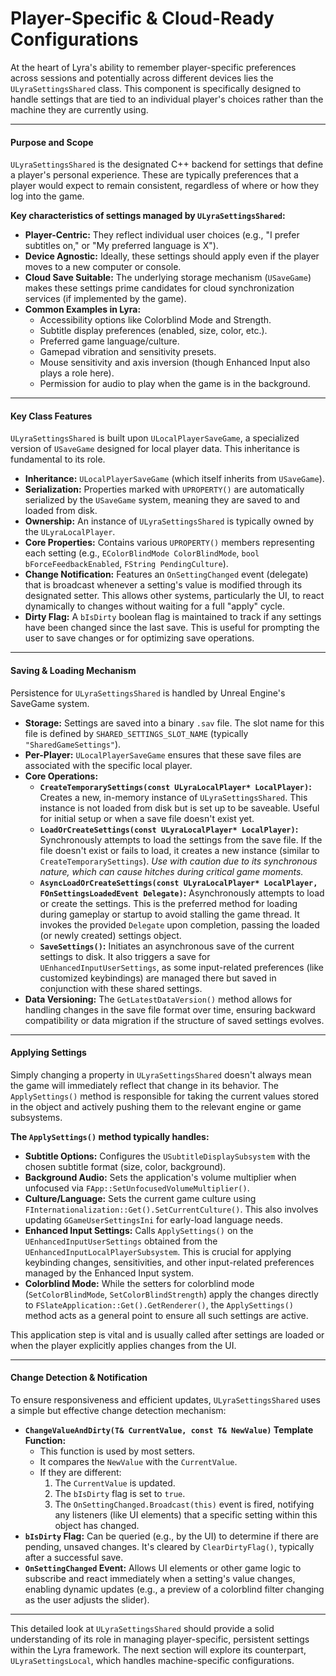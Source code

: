 # Player-Specific & Cloud-Ready Configurations

At the heart of Lyra's ability to remember player-specific preferences across sessions and potentially across different devices lies the `ULyraSettingsShared` class. This component is specifically designed to handle settings that are tied to an individual player's choices rather than the machine they are currently using.

***

#### **Purpose and Scope**

`ULyraSettingsShared` is the designated C++ backend for settings that define a player's personal experience. These are typically preferences that a player would expect to remain consistent, regardless of where or how they log into the game.

**Key characteristics of settings managed by `ULyraSettingsShared`:**

* **Player-Centric:** They reflect individual user choices (e.g., "I prefer subtitles on," or "My preferred language is X").
* **Device Agnostic:** Ideally, these settings should apply even if the player moves to a new computer or console.
* **Cloud Save Suitable:** The underlying storage mechanism (`USaveGame`) makes these settings prime candidates for cloud synchronization services (if implemented by the game).
* **Common Examples in Lyra:**
  * Accessibility options like Colorblind Mode and Strength.
  * Subtitle display preferences (enabled, size, color, etc.).
  * Preferred game language/culture.
  * Gamepad vibration and sensitivity presets.
  * Mouse sensitivity and axis inversion (though Enhanced Input also plays a role here).
  * Permission for audio to play when the game is in the background.

***

#### **Key Class Features**

`ULyraSettingsShared` is built upon `ULocalPlayerSaveGame`, a specialized version of `USaveGame` designed for local player data. This inheritance is fundamental to its role.

* **Inheritance:** `ULocalPlayerSaveGame` (which itself inherits from `USaveGame`).
* **Serialization:** Properties marked with `UPROPERTY()` are automatically serialized by the `USaveGame` system, meaning they are saved to and loaded from disk.
* **Ownership:** An instance of `ULyraSettingsShared` is typically owned by the `ULyraLocalPlayer`.
* **Core Properties:** Contains various `UPROPERTY()` members representing each setting (e.g., `EColorBlindMode ColorBlindMode`, `bool bForceFeedbackEnabled`, `FString PendingCulture`).
* **Change Notification:** Features an `OnSettingChanged` event (delegate) that is broadcast whenever a setting's value is modified through its designated setter. This allows other systems, particularly the UI, to react dynamically to changes without waiting for a full "apply" cycle.
* **Dirty Flag:** A `bIsDirty` boolean flag is maintained to track if any settings have been changed since the last save. This is useful for prompting the user to save changes or for optimizing save operations.

***

#### **Saving & Loading Mechanism**

Persistence for `ULyraSettingsShared` is handled by Unreal Engine's SaveGame system.

* **Storage:** Settings are saved into a binary `.sav` file. The slot name for this file is defined by `SHARED_SETTINGS_SLOT_NAME` (typically `"SharedGameSettings"`).
* **Per-Player:** `ULocalPlayerSaveGame` ensures that these save files are associated with the specific local player.
* **Core Operations:**
  * **`CreateTemporarySettings(const ULyraLocalPlayer* LocalPlayer)`:** Creates a new, in-memory instance of `ULyraSettingsShared`. This instance is not loaded from disk but is set up to be saveable. Useful for initial setup or when a save file doesn't exist yet.
  * **`LoadOrCreateSettings(const ULyraLocalPlayer* LocalPlayer)`:** Synchronously attempts to load the settings from the save file. If the file doesn't exist or fails to load, it creates a new instance (similar to `CreateTemporarySettings`). _Use with caution due to its synchronous nature, which can cause hitches during critical game moments._
  * **`AsyncLoadOrCreateSettings(const ULyraLocalPlayer* LocalPlayer, FOnSettingsLoadedEvent Delegate)`:** Asynchronously attempts to load or create the settings. This is the preferred method for loading during gameplay or startup to avoid stalling the game thread. It invokes the provided `Delegate` upon completion, passing the loaded (or newly created) settings object.
  * **`SaveSettings()`:** Initiates an asynchronous save of the current settings to disk. It also triggers a save for `UEnhancedInputUserSettings`, as some input-related preferences (like customized keybindings) are managed there but saved in conjunction with these shared settings.
* **Data Versioning:** The `GetLatestDataVersion()` method allows for handling changes in the save file format over time, ensuring backward compatibility or data migration if the structure of saved settings evolves.

***

#### **Applying Settings**

Simply changing a property in `ULyraSettingsShared` doesn't always mean the game will immediately reflect that change in its behavior. The `ApplySettings()` method is responsible for taking the current values stored in the object and actively pushing them to the relevant engine or game subsystems.

**The `ApplySettings()` method typically handles:**

* **Subtitle Options:** Configures the `USubtitleDisplaySubsystem` with the chosen subtitle format (size, color, background).
* **Background Audio:** Sets the application's volume multiplier when unfocused via `FApp::SetUnfocusedVolumeMultiplier()`.
* **Culture/Language:** Sets the current game culture using `FInternationalization::Get().SetCurrentCulture()`. This also involves updating `GGameUserSettingsIni` for early-load language needs.
* **Enhanced Input Settings:** Calls `ApplySettings()` on the `UEnhancedInputUserSettings` obtained from the `UEnhancedInputLocalPlayerSubsystem`. This is crucial for applying keybinding changes, sensitivities, and other input-related preferences managed by the Enhanced Input system.
* **Colorblind Mode:** While the setters for colorblind mode (`SetColorBlindMode`, `SetColorBlindStrength`) apply the changes directly to `FSlateApplication::Get().GetRenderer()`, the `ApplySettings()` method acts as a general point to ensure all such settings are active.

This application step is vital and is usually called after settings are loaded or when the player explicitly applies changes from the UI.

***

#### **Change Detection & Notification**

To ensure responsiveness and efficient updates, `ULyraSettingsShared` uses a simple but effective change detection mechanism:

* **`ChangeValueAndDirty(T& CurrentValue, const T& NewValue)` Template Function:**
  * This function is used by most setters.
  * It compares the `NewValue` with the `CurrentValue`.
  * If they are different:
    1. The `CurrentValue` is updated.
    2. The `bIsDirty` flag is set to `true`.
    3. The `OnSettingChanged.Broadcast(this)` event is fired, notifying any listeners (like UI elements) that a specific setting within this object has changed.
* **`bIsDirty` Flag:** Can be queried (e.g., by the UI) to determine if there are pending, unsaved changes. It's cleared by `ClearDirtyFlag()`, typically after a successful save.
* **`OnSettingChanged` Event:** Allows UI elements or other game logic to subscribe and react immediately when a setting's value changes, enabling dynamic updates (e.g., a preview of a colorblind filter changing as the user adjusts the slider).

***

This detailed look at `ULyraSettingsShared` should provide a solid understanding of its role in managing player-specific, persistent settings within the Lyra framework. The next section will explore its counterpart, `ULyraSettingsLocal`, which handles machine-specific configurations.

